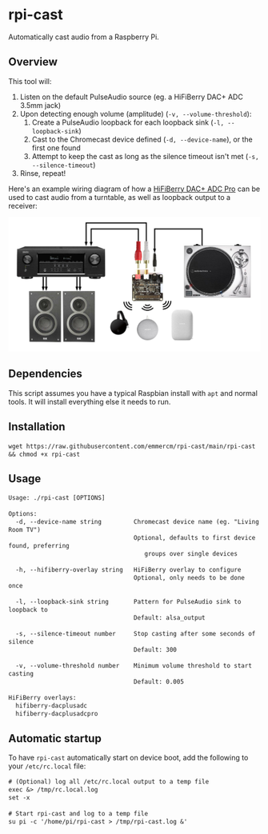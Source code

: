 # rpi-cast

Automatically cast audio from a Raspberry Pi.

## Overview

This tool will:

1. Listen on the default PulseAudio source (eg. a HiFiBerry DAC+ ADC 3.5mm jack)
2. Upon detecting enough volume (amplitude) (`-v, --volume-threshold`):
    1. Create a PulseAudio loopback for each loopback sink (`-l, --loopback-sink`)
    2. Cast to the Chromecast device defined (`-d, --device-name`), or the first one found
    3. Attempt to keep the cast as long as the silence timeout isn't met (`-s, --silence-timeout`)
3. Rinse, repeat!

Here's an example wiring diagram of how a [HiFiBerry DAC+ ADC Pro](https://www.hifiberry.com/shop/boards/hifiberry-dac-adc-pro/) can be used to cast audio from a turntable, as well as loopback output to a receiver:

![Diagram](./diagram.jpg)

## Dependencies

This script assumes you have a typical Raspbian install with `apt` and normal tools. It will install everything else it needs to run.

## Installation

```shell
wget https://raw.githubusercontent.com/emmercm/rpi-cast/main/rpi-cast && chmod +x rpi-cast
```

## Usage

```text
Usage: ./rpi-cast [OPTIONS]

Options:
  -d, --device-name string         Chromecast device name (eg. "Living Room TV")
                                   Optional, defaults to first device found, preferring
                                      groups over single devices

  -h, --hifiberry-overlay string   HiFiBerry overlay to configure
                                   Optional, only needs to be done once

  -l, --loopback-sink string       Pattern for PulseAudio sink to loopback to
                                   Default: alsa_output

  -s, --silence-timeout number     Stop casting after some seconds of silence
                                   Default: 300

  -v, --volume-threshold number    Minimum volume threshold to start casting
                                   Default: 0.005

HiFiBerry overlays:
  hifiberry-dacplusadc
  hifiberry-dacplusadcpro
```

## Automatic startup

To have `rpi-cast` automatically start on device boot, add the following to your `/etc/rc.local` file:

```shell
# (Optional) log all /etc/rc.local output to a temp file
exec &> /tmp/rc.local.log
set -x

# Start rpi-cast and log to a temp file
su pi -c '/home/pi/rpi-cast > /tmp/rpi-cast.log &'
```
